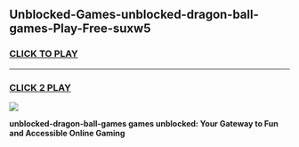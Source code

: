 
## Unblocked-Games-unblocked-dragon-ball-games-Play-Free-suxw5
<h3>
<a href="https://premium76.site?title=unblocked-dragon-ball-games&ref=18A">CLICK TO PLAY</a></h3>
<hr>

<h3>
<a href="https://premium76.site?title=unblocked-dragon-ball-games&ref=18A">CLICK 2 PLAY</a>
  
</h3>

<a href="https://premium76.site?title=unblocked-dragon-ball-games&ref=18A"><img src="https://clearcache.store/games.png"></a>


**unblocked-dragon-ball-games games unblocked: Your Gateway to Fun and Accessible Online Gaming**
